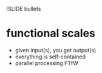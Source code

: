 !SLIDE bullets

# functional scales

* given input(s), you get output(s)
* everything is self-contained
* parallel processing FTfW
